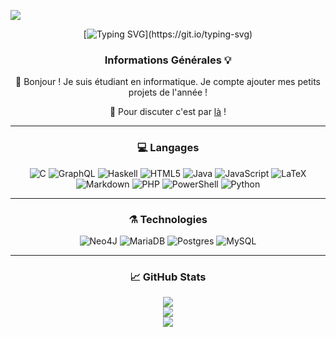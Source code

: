 [![](https://visitcount.itsvg.in/api?id=requindelanight&icon=0&color=0)](https://visitcount.itsvg.in)

<center>
  
[![Typing SVG](https://readme-typing-svg.demolab.com?font=Fira+Code&pause=1000&color=70A5FD&center=true&vCenter=true&width=450&height=80&lines=Hello+World+!)](https://git.io/typing-svg)

### Informations Générales 💡​

👋 Bonjour \! Je suis étudiant en informatique. Je compte ajouter mes petits projets de l'année !

💬 Pour discuter c'est par <a href="https://github.com/requindelanight/requindelanight/discussions/">là</a> !

----------------------------------
  
### 💻️ Langages

![C](https://img.shields.io/badge/c-%2300599C.svg?style=for-the-badge&logo=c&logoColor=white) ![GraphQL](https://img.shields.io/badge/-GraphQL-E10098?style=for-the-badge&logo=graphql&logoColor=white) ![Haskell](https://img.shields.io/badge/Haskell-5e5086?style=for-the-badge&logo=haskell&logoColor=white) ![HTML5](https://img.shields.io/badge/html5-%23E34F26.svg?style=for-the-badge&logo=html5&logoColor=white) ![Java](https://img.shields.io/badge/java-%23ED8B00.svg?style=for-the-badge&logo=openjdk&logoColor=white) ![JavaScript](https://img.shields.io/badge/javascript-%23323330.svg?style=for-the-badge&logo=javascript&logoColor=%23F7DF1E) ![LaTeX](https://img.shields.io/badge/latex-%23008080.svg?style=for-the-badge&logo=latex&logoColor=white) ![Markdown](https://img.shields.io/badge/markdown-%23000000.svg?style=for-the-badge&logo=markdown&logoColor=white) ![PHP](https://img.shields.io/badge/php-%23777BB4.svg?style=for-the-badge&logo=php&logoColor=white) ![PowerShell](https://img.shields.io/badge/PowerShell-%235391FE.svg?style=for-the-badge&logo=powershell&logoColor=white) ![Python](https://img.shields.io/badge/python-3670A0?style=for-the-badge&logo=python&logoColor=ffdd54) 

----------------------------------
  
### ⚗️ Technologies

![Neo4J](https://img.shields.io/badge/Neo4j-008CC1?style=for-the-badge&logo=neo4j&logoColor=white) ![MariaDB](https://img.shields.io/badge/MariaDB-003545?style=for-the-badge&logo=mariadb&logoColor=white) ![Postgres](https://img.shields.io/badge/postgres-%23316192.svg?style=for-the-badge&logo=postgresql&logoColor=white) ![MySQL](https://img.shields.io/badge/mysql-4479A1.svg?style=for-the-badge&logo=mysql&logoColor=white)

----------------------------------

### 📈 GitHub Stats​
  
![](https://github-readme-stats.vercel.app/api?username=requindelanight&theme=dark&hide_border=false&include_all_commits=false&count_private=false)<br/>
![](https://github-readme-streak-stats.herokuapp.com/?user=requindelanight&theme=dark&hide_border=false)<br/>
![](https://github-readme-stats.vercel.app/api/top-langs/?username=requindelanight&theme=dark&hide_border=false&include_all_commits=false&count_private=false&layout=compact)

</center>

